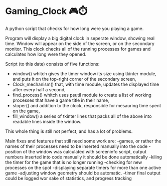 # Gaming_Clock 🎮⏱️
A python script that checks for how long were you playing a game.


Program will display a big digital clock in seperate window, showing real time. Window will appear on the side of the screen, or on the secondary monitor.
This clock checks all of the running processes for games and calculates how long were they opened.

Script (to this date) consists of five functions:
- window() whitch gives the timer window its size using tkinter module, and puts it on the top-right corner of the secondary screen,
- Clock_mechanism() that, with time module, updates the displayed time after every half a second,
- find_process() whitch uses psutil module to create a list of working processes that have a game title in their name,
- stoper() and addition to the clock, responsible for mesauring time spent on the game,
- fill_window() a series of tkinter lines that packs all of the above into readable lines inside the window.


This whole thing is still not perfect, and has a lot of problems.

Main fixes and features that still need some work are:
-games, or rather the names of their processes need to be inserted manually into the code
-position of the window was calculated with screeninfo script, output numbers inserted into code manually
 it should be done automatically
-kiling the timer for the game that is no longer running
-checking for new processes on the spot
-displaying separate timers for more than one active game
-adjusting window geometry should be automatic.
-timer final output could be logged wor sake of statistics, and progress tracking

